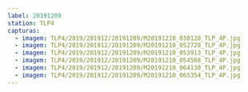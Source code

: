 ```yaml
---
label: 20191209
station: TLP4
capturas:
  - imagem: TLP4/2019/201912/20191209/M20191210_030128_TLP_4P.jpg
  - imagem: TLP4/2019/201912/20191209/M20191210_052728_TLP_4P.jpg
  - imagem: TLP4/2019/201912/20191209/M20191210_053913_TLP_4P.jpg
  - imagem: TLP4/2019/201912/20191209/M20191210_054508_TLP_4P.jpg
  - imagem: TLP4/2019/201912/20191209/M20191210_064130_TLP_4P.jpg
  - imagem: TLP4/2019/201912/20191209/M20191210_065354_TLP_4P.jpg
---
```

